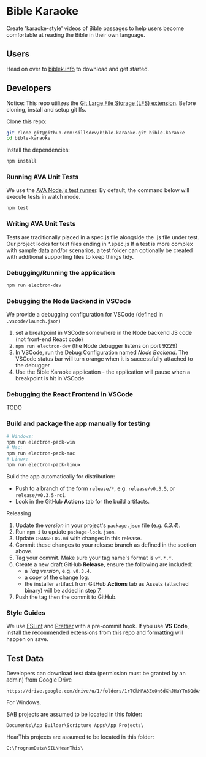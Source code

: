# Bible Karaoke

Create 'karaoke-style' videos of Bible passages to help users become comfortable at reading the Bible in their own language.

## Users

Head on over to [biblek.info](http://biblek.info) to download and get started.

## Developers

Notice: This repo utilizes the [Git Large File Storage (LFS) extension](https://git-lfs.github.com/). Before cloning, install and setup git lfs.

Clone this repo:

```sh
git clone git@github.com:sillsdev/bible-karaoke.git bible-karaoke
cd bible-karaoke
```

Install the dependencies:

```sh
npm install
```

### Running AVA Unit Tests

We use the [AVA Node.js test runner](https://github.com/avajs/ava). By default, the command below will execute tests in watch mode.

```sh
npm test
```

### Writing AVA Unit Tests

Tests are traditionally placed in a spec.js file alongside the .js file under test. Our project looks for test files ending in \*.spec.js
If a test is more complex with sample data and/or scenarios, a test folder can optionally be created with additional supporting files to keep things tidy.

### Debugging/Running the application

```sh
npm run electron-dev
```

### Debugging the Node Backend in VSCode

We provide a debugging configuration for VSCode (defined in `.vscode/launch.json`)

1. set a breakpoint in VSCode somewhere in the Node backend JS code (not front-end React code)
2. `npm run electron-dev` (the Node debugger listens on port 9229)
3. In VSCode, run the Debug Configuration named _Node Backend_. The VSCode status bar will turn orange when it is successfully attached to the debugger
4. Use the Bible Karaoke application - the application will pause when a breakpoint is hit in VSCode

### Debugging the React Frontend in VSCode

TODO

### Build and package the app manually for testing

```sh
# Windows:
npm run electron-pack-win
# Mac:
npm run electron-pack-mac
# Linux:
npm run electron-pack-linux
```

Build the app automatically for distribution:

- Push to a branch of the form `release/*`, e.g. `release/v0.3.5`, or `release/v0.3.5-rc1`.
- Look in the GitHub **Actions** tab for the build artifacts.

Releasing

1. Update the _version_ in your project's `package.json` file (e.g. _0.3.4_).
2. Run `npm i` to update `package-lock.json`.
3. Update `CHANGELOG.md` with changes in this release.
4. Commit these changes to your release branch as defined in the section above.
5. Tag your commit. Make sure your tag name's format is `v*.*.*`.
6. Create a new draft GitHub **Release**, ensure the following are included:
   - a _Tag version_, e.g. `v0.3.4`.
   - a copy of the change log.
   - the installer artifact from GitHub **Actions** tab as Assets (attached binary) will be added in step 7.
7. Push the tag then the commit to GitHub.

### Style Guides

We use [ESLint](https://eslint.org/) and [Prettier](https://prettier.io/) with a pre-commit hook. If you use **VS Code**, install the recommended extensions from this repo and formatting will happen on save.

## Test Data

Developers can download test data (permission must be granted by an admin) from Google Drive

```
https://drive.google.com/drive/u/1/folders/1rTCkMPA3ZoOn6dXhJHuYTn6QdAKfBj0X
```

For Windows,

SAB projects are assumed to be located in this folder:

```
Documents\App Builder\Scripture Apps\App Projects\
```

HearThis projects are assumed to be located in this folder:

```
C:\ProgramData\SIL\HearThis\
```
